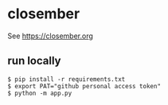 # closember

See https://closember.org

## run locally 

```
$ pip install -r requirements.txt
$ export PAT="github personal access token"
$ python -m app.py
```
